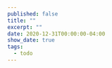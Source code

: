 ```yaml
---
published: false
title: ""
excerpt: ""
date: 2020-12-31T00:00:00-04:00
show_date: true
tags:
  - todo
---
```

